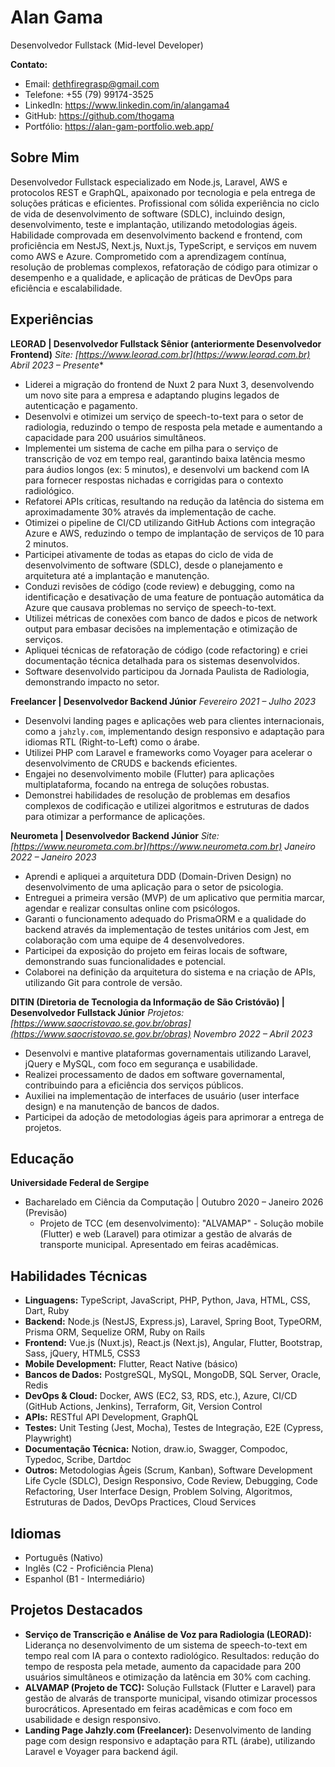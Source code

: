 # Alan Gama
Desenvolvedor Fullstack (Mid-level Developer)

**Contato:**
*   Email: dethfiregrasp@gmail.com
*   Telefone: +55 (79) 99174-3525
*   LinkedIn: https://www.linkedin.com/in/alangama4
*   GitHub: https://github.com/thogama
*   Portfólio: https://alan-gam-portfolio.web.app/

## Sobre Mim
Desenvolvedor Fullstack especializado em Node.js, Laravel, AWS e protocolos REST e GraphQL, apaixonado por tecnologia e pela entrega de soluções práticas e eficientes. Profissional com sólida experiência no ciclo de vida de desenvolvimento de software (SDLC), incluindo design, desenvolvimento, teste e implantação, utilizando metodologias ágeis. Habilidade comprovada em desenvolvimento backend e frontend, com proficiência em NestJS, Next.js, Nuxt.js, TypeScript, e serviços em nuvem como AWS e Azure. Comprometido com a aprendizagem contínua, resolução de problemas complexos, refatoração de código para otimizar o desempenho e a qualidade, e aplicação de práticas de DevOps para eficiência e escalabilidade.

## Experiências

**LEORAD | Desenvolvedor Fullstack Sênior (anteriormente Desenvolvedor Frontend)**
*Site: [https://www.leorad.com.br](https://www.leorad.com.br)*
*Abril 2023 – Presente**
*   Liderei a migração do frontend de Nuxt 2 para Nuxt 3, desenvolvendo um novo site para a empresa e adaptando plugins legados de autenticação e pagamento.
*   Desenvolvi e otimizei um serviço de speech-to-text para o setor de radiologia, reduzindo o tempo de resposta pela metade e aumentando a capacidade para 200 usuários simultâneos.
*   Implementei um sistema de cache em pilha para o serviço de transcrição de voz em tempo real, garantindo baixa latência mesmo para áudios longos (ex: 5 minutos), e desenvolvi um backend com IA para fornecer respostas nichadas e corrigidas para o contexto radiológico.
*   Refatorei APIs críticas, resultando na redução da latência do sistema em aproximadamente 30% através da implementação de cache.
*   Otimizei o pipeline de CI/CD utilizando GitHub Actions com integração Azure e AWS, reduzindo o tempo de implantação de serviços de 10 para 2 minutos.
*   Participei ativamente de todas as etapas do ciclo de vida de desenvolvimento de software (SDLC), desde o planejamento e arquitetura até a implantação e manutenção.
*   Conduzi revisões de código (code review) e debugging, como na identificação e desativação de uma feature de pontuação automática da Azure que causava problemas no serviço de speech-to-text.
*   Utilizei métricas de conexões com banco de dados e picos de network output para embasar decisões na implementação e otimização de serviços.
*   Apliquei técnicas de refatoração de código (code refactoring) e criei documentação técnica detalhada para os sistemas desenvolvidos.
*   Software desenvolvido participou da Jornada Paulista de Radiologia, demonstrando impacto no setor.

**Freelancer | Desenvolvedor Backend Júnior**
*Fevereiro 2021 – Julho 2023*
*   Desenvolvi landing pages e aplicações web para clientes internacionais, como a `jahzly.com`, implementando design responsivo e adaptação para idiomas RTL (Right-to-Left) como o árabe.
*   Utilizei PHP com Laravel e frameworks como Voyager para acelerar o desenvolvimento de CRUDS e backends eficientes.
*   Engajei no desenvolvimento mobile (Flutter) para aplicações multiplataforma, focando na entrega de soluções robustas.
*   Demonstrei habilidades de resolução de problemas em desafios complexos de codificação e utilizei algoritmos e estruturas de dados para otimizar a performance de aplicações.

**Neurometa | Desenvolvedor Backend Júnior**
*Site: [https://www.neurometa.com.br](https://www.neurometa.com.br)*
*Janeiro 2022 – Janeiro 2023*
*   Aprendi e apliquei a arquitetura DDD (Domain-Driven Design) no desenvolvimento de uma aplicação para o setor de psicologia.
*   Entreguei a primeira versão (MVP) de um aplicativo que permitia marcar, agendar e realizar consultas online com psicólogos.
*   Garanti o funcionamento adequado do PrismaORM e a qualidade do backend através da implementação de testes unitários com Jest, em colaboração com uma equipe de 4 desenvolvedores.
*   Participei da exposição do projeto em feiras locais de software, demonstrando suas funcionalidades e potencial.
*   Colaborei na definição da arquitetura do sistema e na criação de APIs, utilizando Git para controle de versão.

**DITIN (Diretoria de Tecnologia da Informação de São Cristóvão) | Desenvolvedor Fullstack Júnior**
*Projetos: [https://www.saocristovao.se.gov.br/obras](https://www.saocristovao.se.gov.br/obras)*
*Novembro 2022 – Abril 2023*
*   Desenvolvi e mantive plataformas governamentais utilizando Laravel, jQuery e MySQL, com foco em segurança e usabilidade.
*   Realizei processamento de dados em software governamental, contribuindo para a eficiência dos serviços públicos.
*   Auxiliei na implementação de interfaces de usuário (user interface design) e na manutenção de bancos de dados.
*   Participei da adoção de metodologias ágeis para aprimorar a entrega de projetos.

## Educação

**Universidade Federal de Sergipe**
*   Bacharelado em Ciência da Computação | Outubro 2020 – Janeiro 2026 (Previsão)
    *   Projeto de TCC (em desenvolvimento): "ALVAMAP" - Solução mobile (Flutter) e web (Laravel) para otimizar a gestão de alvarás de transporte municipal. Apresentado em feiras acadêmicas.

## Habilidades Técnicas

*   **Linguagens:** TypeScript, JavaScript, PHP, Python, Java, HTML, CSS, Dart, Ruby
*   **Backend:** Node.js (NestJS, Express.js), Laravel, Spring Boot, TypeORM, Prisma ORM, Sequelize ORM, Ruby on Rails
*   **Frontend:** Vue.js (Nuxt.js), React.js (Next.js), Angular, Flutter, Bootstrap, Sass, jQuery, HTML5, CSS3
*   **Mobile Development:** Flutter, React Native (básico)
*   **Bancos de Dados:** PostgreSQL, MySQL, MongoDB, SQL Server, Oracle, Redis
*   **DevOps & Cloud:** Docker, AWS (EC2, S3, RDS, etc.), Azure, CI/CD (GitHub Actions, Jenkins), Terraform, Git, Version Control
*   **APIs:** RESTful API Development, GraphQL
*   **Testes:** Unit Testing (Jest, Mocha), Testes de Integração, E2E (Cypress, Playwright)
*   **Documentação Técnica:** Notion, draw.io, Swagger, Compodoc, Typedoc, Scribe, Dartdoc
*   **Outros:** Metodologias Ágeis (Scrum, Kanban), Software Development Life Cycle (SDLC), Design Responsivo, Code Review, Debugging, Code Refactoring, User Interface Design, Problem Solving, Algoritmos, Estruturas de Dados, DevOps Practices, Cloud Services

<!-- ## Certificações
*   [Nenhuma certificação formal no momento. Considerar adicionar futuras certificações aqui, como AWS Certified Developer, etc.] -->

## Idiomas
*   Português (Nativo)
*   Inglês (C2 - Proficiência Plena)
*   Espanhol (B1 - Intermediário)

## Projetos Destacados
*   **Serviço de Transcrição e Análise de Voz para Radiologia (LEORAD):** Liderança no desenvolvimento de um sistema de speech-to-text em tempo real com IA para o contexto radiológico. Resultados: redução do tempo de resposta pela metade, aumento da capacidade para 200 usuários simultâneos e otimização da latência em 30% com caching.
*   **ALVAMAP (Projeto de TCC):** Solução Fullstack (Flutter e Laravel) para gestão de alvarás de transporte municipal, visando otimizar processos burocráticos. Apresentado em feiras acadêmicas e com foco em usabilidade e design responsivo.
*   **Landing Page Jahzly.com (Freelancer):** Desenvolvimento de landing page com design responsivo e adaptação para RTL (árabe), utilizando Laravel e Voyager para backend ágil.
